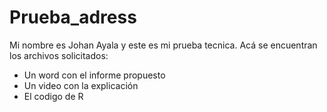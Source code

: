 # Prueba_adress

Mi nombre es Johan Ayala y este es mi prueba tecnica. Acá se encuentran los archivos solicitados:
- Un word con el informe propuesto
- Un video con la explicación
- El codigo de R

